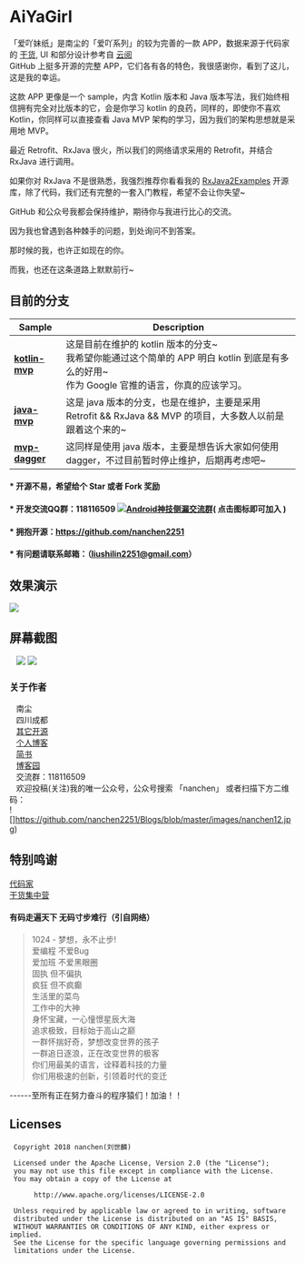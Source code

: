 # AiYaGirl
「爱吖妹纸」是南尘的「爱吖系列」的较为完善的一款 APP，数据来源于代码家的 [干货](http://gank.io/), UI 和部分设计参考自 [云阅](https://github.com/youlookwhat/CloudReader)<br>
GitHub 上挺多开源的完整 APP，它们各有各的特色，我很感谢你，看到了这儿，这是我的幸运。<br>

这款 APP 更像是一个 sample，内含 Kotlin 版本和 Java 版本写法，我们始终相信拥有完全对比版本的它，会是你学习 kotlin 的良药，同样的，即使你不喜欢 Kotlin，你同样可以直接查看 Java MVP 架构的学习，因为我们的架构思想就是采用地 MVP。<br>

最近 Retrofit、RxJava 很火，所以我们的网络请求采用的 Retrofit，并结合 RxJava 进行调用。<br>

如果你对 RxJava 不是很熟悉，我强烈推荐你看看我的 [RxJava2Examples](https://github.com/nanchen2251/RxJava2Examples) 开源库，除了代码，我们还有完整的一套入门教程，希望不会让你失望~<br>

GitHub 和公众号我都会保持维护，期待你与我进行比心的交流。<br>

因为我也曾遇到各种棘手的问题，到处询问不到答案。<br>

那时候的我，也许正如现在的你。<br>

而我，也还在这条道路上默默前行~<br>

## 目前的分支
| Sample | Description |
| ---------------- | ------------- |
| **[kotlin-mvp](https://github.com/nanchen2251/AiYaGirl/tree/kotlin)**| 这是目前在维护的 kotlin 版本的分支~<br>我希望你能通过这个简单的 APP 明白 kotlin 到底是有多么的好用~<br>作为 Google 官推的语言，你真的应该学习。 |
| **[java-mvp](https://github.com/nanchen2251/AiYaGirl/tree/java-mvp)**| 这是 java 版本的分支，也是在维护，主要是采用 Retrofit && RxJava && MVP 的项目，大多数人以前是跟着这个来的~|
| **[mvp-dagger](https://github.com/nanchen2251/AiYaGirl/tree/java-mvp)**| 这同样是使用 java 版本，主要是想告诉大家如何使用 dagger，不过目前暂时停止维护，后期再考虑吧~|

#### * 开源不易，希望给个 Star 或者 Fork 奖励
#### * 开发交流QQ群：118116509 <a target="_blank" href="//shang.qq.com/wpa/qunwpa?idkey=e6ad4af66393684e1d0c9441403b049d2d5670ec0ce9f72150e694cbb7c16b0a"><img border="0" src="http://pub.idqqimg.com/wpa/images/group.png" alt="Android神技侧漏交流群" title="Android神技侧漏交流群"></a>( 点击图标即可加入 )<br>
#### * 拥抱开源：https://github.com/nanchen2251
#### * 有问题请联系邮箱：（liushilin2251@gmail.com）

## 效果演示
![](https://github.com/nanchen2251/AiYaGirl/blob/master/screenshot/GIF1.gif)

## 屏幕截图

    ![](https://github.com/nanchen2251/AiYaGirl/blob/master/screenshot/1.jpg) 
    ![](https://github.com/nanchen2251/AiYaGirl/blob/master/screenshot/2.jpg) 
 
### 关于作者
    南尘<br>
    四川成都<br>
    [其它开源](https://github.com/nanchen2251/)<br>
    [个人博客](https://nanchen2251.github.io/)<br>
    [简书](http://www.jianshu.com/u/f690947ed5a6)<br>
    [博客园](http://www.cnblogs.com/liushilin/)<br>
    交流群：118116509<br>
    欢迎投稿(关注)我的唯一公众号，公众号搜索 「nanchen」 或者扫描下方二维码：<br>
    ![]https://github.com/nanchen2251/Blogs/blob/master/images/nanchen12.jpg)

## 特别鸣谢
[代码家](https://github.com/daimajia) <br>
[干货集中营](http://gank.io/) 
    
#### 有码走遍天下 无码寸步难行（引自网络）

> 1024 - 梦想，永不止步!  
爱编程 不爱Bug  
爱加班 不爱黑眼圈  
固执 但不偏执  
疯狂 但不疯癫  
生活里的菜鸟  
工作中的大神  
身怀宝藏，一心憧憬星辰大海  
追求极致，目标始于高山之巅  
一群怀揣好奇，梦想改变世界的孩子  
一群追日逐浪，正在改变世界的极客  
你们用最美的语言，诠释着科技的力量  
你们用极速的创新，引领着时代的变迁  
  
------至所有正在努力奋斗的程序猿们！加油！！  
    
## Licenses
```
 Copyright 2018 nanchen(刘世麟)

 Licensed under the Apache License, Version 2.0 (the "License");
 you may not use this file except in compliance with the License.
 You may obtain a copy of the License at

      http://www.apache.org/licenses/LICENSE-2.0

 Unless required by applicable law or agreed to in writing, software
 distributed under the License is distributed on an "AS IS" BASIS,
 WITHOUT WARRANTIES OR CONDITIONS OF ANY KIND, either express or implied.
 See the License for the specific language governing permissions and
 limitations under the License.
```
    
